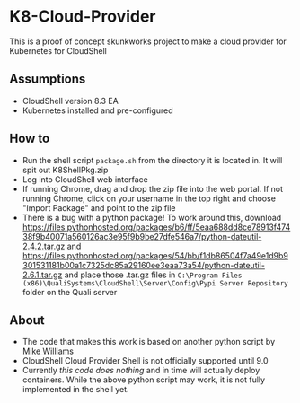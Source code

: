 # K8-Cloud-Provider
This is a proof of concept skunkworks project to make a cloud provider for Kubernetes for CloudShell

## Assumptions
* CloudShell version 8.3 EA
* Kubernetes installed and pre-configured

## How to
* Run the shell script `package.sh` from the directory it is located in. It will spit out K8ShellPkg.zip
* Log into CloudShell web interface
* If running Chrome, drag and drop the zip file into the web portal. If not running Chrome, click on your username in the top right and choose "Import Package" and point to the zip file
* There is a bug with a python package! To work around this, download https://files.pythonhosted.org/packages/b6/ff/5eaa688dd8ce78913f47438f9b40071a560126ac3e95f9b9be27dfe546a7/python-dateutil-2.4.2.tar.gz and https://files.pythonhosted.org/packages/54/bb/f1db86504f7a49e1d9b9301531181b00a1c7325dc85a29160ee3eaa73a54/python-dateutil-2.6.1.tar.gz and place those .tar.gz files in `C:\Program Files (x86)\QualiSystems\CloudShell\Server\Config\Pypi Server Repository` folder on the Quali server

## About
* The code that makes this work is based on another python script by [Mike Williams](https://github.com/mpw07458/K8S-Deploy/blob/master/pure-play/drivers/K8S_App_Shell/src/K8S_App_Shell_OS.py)
* CloudShell Cloud Provider Shell is not officially supported until 9.0 
* Currently *this code does nothing* and in time will actually deploy containers. While the above python script may work, it is not fully implemented in the shell yet.